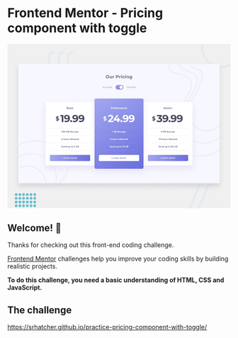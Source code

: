 # Frontend Mentor - Pricing component with toggle

![Design preview for the Pricing component with toggle coding challenge](./images/desktop-preview.jpg)

## Welcome! 👋

Thanks for checking out this front-end coding challenge.

[Frontend Mentor](https://www.frontendmentor.io) challenges help you improve your coding skills by building realistic projects.

**To do this challenge, you need a basic understanding of HTML, CSS and JavaScript.**

## The challenge

https://srhatcher.github.io/practice-pricing-component-with-toggle/